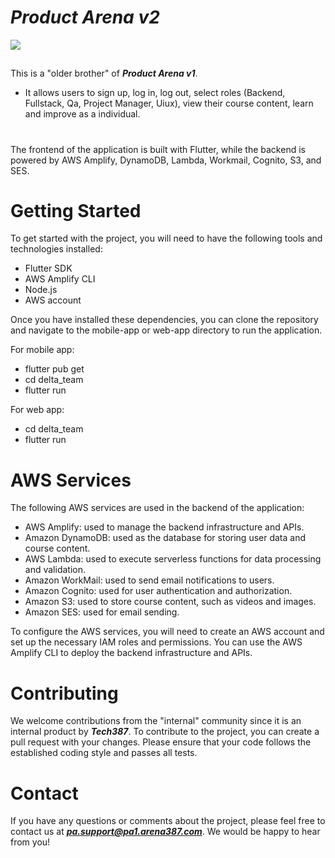 # ***Product Arena v2***
<img src="https://media.licdn.com/dms/image/C4D16AQGydLwHS_nJ9w/profile-displaybackgroundimage-shrink_200_800/0/1648711944056?e=2147483647&v=beta&t=xJS9s0AEjQxuNzqQlGaEIiSNqKXBgCLzzg_e55KkceA">

##
This is a "older brother" of ***Product Arena v1***.
- It allows users to sign up, log in, log out, select roles (Backend, Fullstack, Qa, Project Manager, Uiux), view their course content, learn and improve as a individual.
#
The frontend of the application is built with Flutter, while the backend is powered by AWS Amplify, DynamoDB, Lambda, Workmail, Cognito, S3, and SES.
#
# Getting Started
To get started with the project, you will need to have the following tools and technologies installed:

- Flutter SDK
- AWS Amplify CLI
- Node.js
- AWS account

Once you have installed these dependencies, you can clone the repository and navigate to the mobile-app or web-app directory to run the application.

For mobile app:
- flutter pub get
- cd delta_team
- flutter run

For web app:
- cd delta_team
- flutter run
#
# AWS Services
The following AWS services are used in the backend of the application:

- AWS Amplify: used to manage the backend infrastructure and APIs.
- Amazon DynamoDB: used as the database for storing user data and course content.
- AWS Lambda: used to execute serverless functions for data processing and validation.
- Amazon WorkMail: used to send email notifications to users.
- Amazon Cognito: used for user authentication and authorization.
- Amazon S3: used to store course content, such as videos and images.
- Amazon SES: used for email sending.

To configure the AWS services, you will need to create an AWS account and set up the necessary IAM roles and permissions. You can use the AWS Amplify CLI to deploy the backend infrastructure and APIs.
#
# Contributing
We welcome contributions from the "internal" community since it is an internal product by ***Tech387***. To contribute to the project, you can create a pull request with your changes. Please ensure that your code follows the established coding style and passes all tests.
#
# Contact
If you have any questions or comments about the project, please feel free to contact us at ***pa.support@pa1.arena387.com***.
We would be happy to hear from you!
